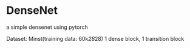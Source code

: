 # DenseNet
a simple densenet using pytorch

Dataset: Minst(training data: 60k*28*28)
1 dense block, 1 transition block
